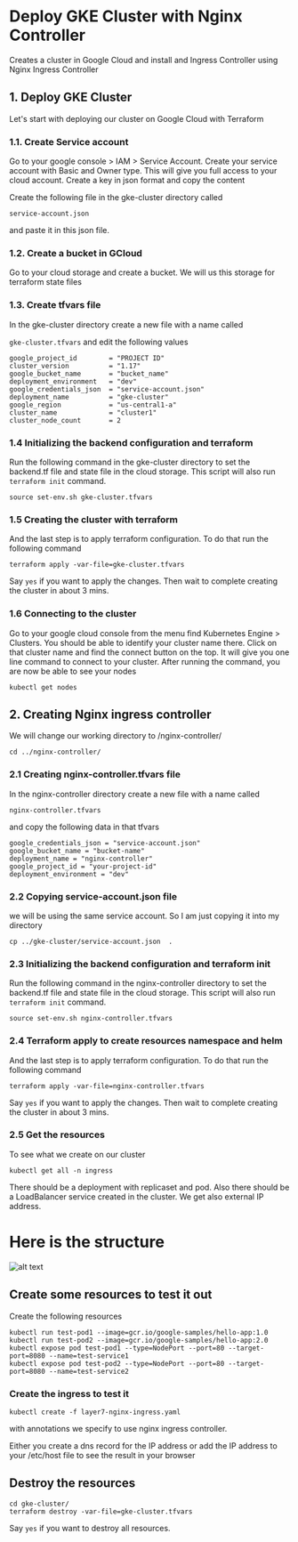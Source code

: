 # Deploy GKE Cluster with Nginx Controller
Creates a cluster in Google Cloud and install and Ingress Controller using Nginx Ingress Controller

## 1. Deploy GKE Cluster
Let's start with deploying our cluster on Google Cloud with Terraform

### 1.1. Create Service account

Go to your google console > IAM > Service Account. Create your service account with Basic and Owner type. This will give you full access to your cloud account. Create a key in json format and copy the content

Create the following file in the gke-cluster directory called

```service-account.json```

and paste it in this json file.

### 1.2. Create a bucket in GCloud

Go to your cloud storage and create a bucket. We will us this storage for terraform state files

### 1.3. Create tfvars file

In the gke-cluster directory create a new file with a name called 

```gke-cluster.tfvars```  and edit the following values

```
google_project_id        = "PROJECT ID"
cluster_version          = "1.17"
google_bucket_name       = "bucket_name"
deployment_environment   = "dev"
google_credentials_json  = "service-account.json"
deployment_name          = "gke-cluster"
google_region            = "us-central1-a"
cluster_name             = "cluster1"
cluster_node_count       = 2
```

### 1.4 Initializing the backend configuration and terraform

Run the following command in the gke-cluster directory to set the backend.tf file and state file in the cloud storage. This script will also run `terraform init` command. 

```
source set-env.sh gke-cluster.tfvars
```

### 1.5 Creating the cluster with terraform 

And the last step is to apply terraform configuration. To do that run the following command

```
terraform apply -var-file=gke-cluster.tfvars
```
Say `yes` if you want to apply the changes. Then wait to complete creating the cluster in about 3 mins. 

### 1.6 Connecting to the cluster

Go to your google cloud console from the menu find Kubernetes Engine > Clusters. You should be able to identify your cluster name there. Click on that cluster name and find the connect button on the top. It will give you one line command to connect to your cluster. After running the command, you are now be able to see your nodes 

```kubectl get nodes```


## 2. Creating Nginx ingress controller

We will change our working directory to /nginx-controller/

```cd ../nginx-controller/```


### 2.1 Creating nginx-controller.tfvars file

In the nginx-controller directory create a new file with a name called 

```nginx-controller.tfvars```

and copy the following data in that tfvars

```
google_credentials_json = "service-account.json"
google_bucket_name = "bucket-name"
deployment_name = "nginx-controller"
google_project_id = "your-project-id"
deployment_environment = "dev"
```
### 2.2 Copying service-account.json file 

we will be using the same service account. So I am just copying it into my directory

`cp ../gke-cluster/service-account.json  . `

### 2.3 Initializing the backend configuration and terraform init

Run the following command in the nginx-controller directory to set the backend.tf file and state file in the cloud storage. This script will also run `terraform init` command. 

```
source set-env.sh nginx-controller.tfvars
```

### 2.4 Terraform apply to create resources namespace and helm 

And the last step is to apply terraform configuration. To do that run the following command

```
terraform apply -var-file=nginx-controller.tfvars
```
Say `yes` if you want to apply the changes. Then wait to complete creating the cluster in about 3 mins. 

### 2.5 Get the resources

To see what we create on our cluster

```kubectl get all -n ingress```

There should be a deployment with replicaset and pod. Also there should be a LoadBalancer service created in the cluster. We get also external IP address. 

# Here is the structure

![alt text](https://github.com/turanmehmet/deploy-gke-cluster-with-ingress/blob/main/nginx-controller.jpg?raw=true)

## Create some resources to test it out

Create the following resources

```
kubectl run test-pod1 --image=gcr.io/google-samples/hello-app:1.0
kubectl run test-pod2 --image=gcr.io/google-samples/hello-app:2.0
kubectl expose pod test-pod1 --type=NodePort --port=80 --target-port=8080 --name=test-service1
kubectl expose pod test-pod2 --type=NodePort --port=80 --target-port=8080 --name=test-service2
```
### Create the ingress to test it

```
kubectl create -f layer7-nginx-ingress.yaml
```
with annotations we specify to use nginx ingress controller. 

Either you create a dns record for the IP address or add the IP address to your /etc/host file to see the result in your browser

## Destroy the resources

```
cd gke-cluster/
terraform destroy -var-file=gke-cluster.tfvars
```
Say `yes` if you want to destroy all resources.